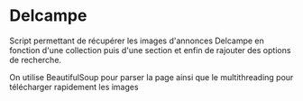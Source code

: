 # Delcampe


Script permettant de récupérer les images d'annonces Delcampe en fonction d'une collection puis d'une section et enfin de rajouter des options de recherche.<br/>

On utilise BeautifulSoup pour parser la page ainsi que le multithreading pour télécharger rapidement les images
